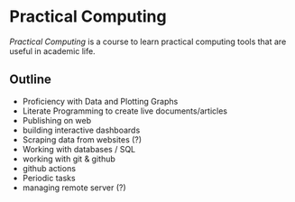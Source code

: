 # Practical Computing

_Practical Computing_ is a course to learn practical computing tools that are useful in academic life.

## Outline

- Proficiency with Data and Plotting Graphs
- Literate Programming to create live documents/articles
- Publishing on web
- building interactive dashboards
- Scraping data from websites (?)
- Working with databases / SQL
- working with git & github
- github actions
- Periodic tasks
- managing remote server (?)

